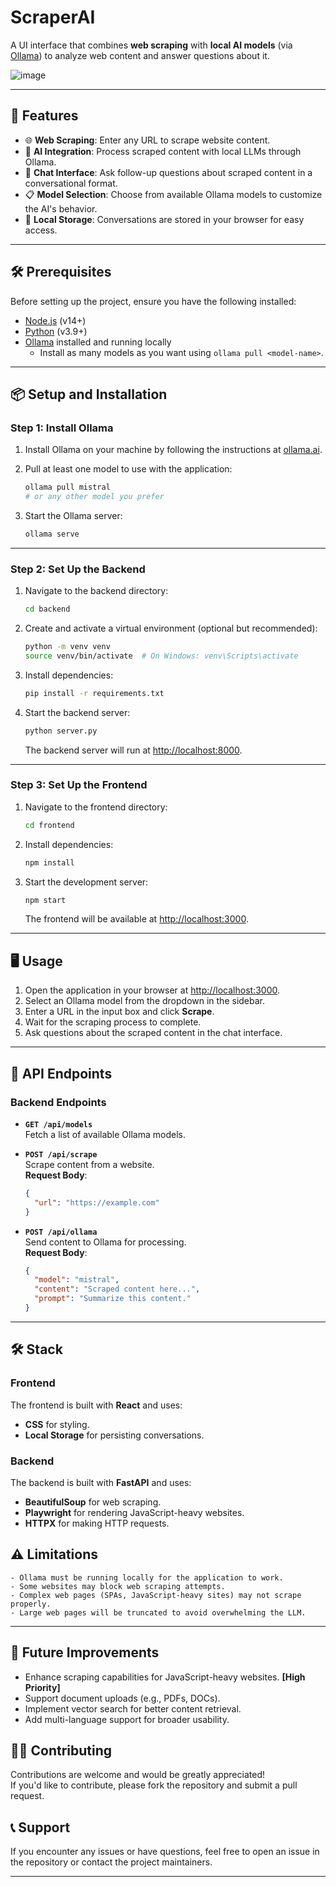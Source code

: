 # ScraperAI

A UI interface that combines **web scraping** with **local AI models** (via [Ollama](https://ollama.ai)) to analyze web content and answer questions about it.

![image](https://github.com/user-attachments/assets/3c5cf0d0-ba07-428a-afe5-8658562a2ab1)



---

## 🚀 Features

- 🌐 **Web Scraping**: Enter any URL to scrape website content.
- 🤖 **AI Integration**: Process scraped content with local LLMs through Ollama.
- 💬 **Chat Interface**: Ask follow-up questions about scraped content in a conversational format.
- 📋 **Model Selection**: Choose from available Ollama models to customize the AI's behavior.
- 💾 **Local Storage**: Conversations are stored in your browser for easy access.

---

## 🛠️ Prerequisites

Before setting up the project, ensure you have the following installed:

- [Node.js](https://nodejs.org/) (v14+)
- [Python](https://www.python.org/) (v3.9+)
- [Ollama](https://ollama.ai/) installed and running locally
  - Install as many models as you want using `ollama pull <model-name>`.

---

## 📦 Setup and Installation

### Step 1: Install Ollama

1. Install Ollama on your machine by following the instructions at [ollama.ai](https://ollama.ai/).
2. Pull at least one model to use with the application:

   ```bash
   ollama pull mistral
   # or any other model you prefer
   ```

3. Start the Ollama server:

   ```bash
   ollama serve
   ```

---

### Step 2: Set Up the Backend

1. Navigate to the backend directory:

   ```bash
   cd backend
   ```

2. Create and activate a virtual environment (optional but recommended):

   ```bash
   python -m venv venv
   source venv/bin/activate  # On Windows: venv\Scripts\activate
   ```

3. Install dependencies:

   ```bash
   pip install -r requirements.txt
   ```

4. Start the backend server:

   ```bash
   python server.py
   ```

   The backend server will run at [http://localhost:8000](http://localhost:8000).

---

### Step 3: Set Up the Frontend

1. Navigate to the frontend directory:

   ```bash
   cd frontend
   ```

2. Install dependencies:

   ```bash
   npm install
   ```

3. Start the development server:

   ```bash
   npm start
   ```

   The frontend will be available at [http://localhost:3000](http://localhost:3000).

---

## 🖥️ Usage

1. Open the application in your browser at [http://localhost:3000](http://localhost:3000).
2. Select an Ollama model from the dropdown in the sidebar.
3. Enter a URL in the input box and click **Scrape**.
4. Wait for the scraping process to complete.
5. Ask questions about the scraped content in the chat interface.

---

## 📡 API Endpoints

### Backend Endpoints

- **`GET /api/models`**  
  Fetch a list of available Ollama models.

- **`POST /api/scrape`**  
  Scrape content from a website.  
  **Request Body**:

  ```json
  {
    "url": "https://example.com"
  }
  ```

- **`POST /api/ollama`**  
  Send content to Ollama for processing.  
  **Request Body**:
  ```json
  {
    "model": "mistral",
    "content": "Scraped content here...",
    "prompt": "Summarize this content."
  }
  ```

---

## 🛠️ Stack

### Frontend

The frontend is built with **React** and uses:

- **CSS** for styling.
- **Local Storage** for persisting conversations.

### Backend

The backend is built with **FastAPI** and uses:

- **BeautifulSoup** for web scraping.
- **Playwright** for rendering JavaScript-heavy websites.
- **HTTPX** for making HTTP requests.

## ⚠️ Limitations

    - Ollama must be running locally for the application to work.
    - Some websites may block web scraping attempts.
    - Complex web pages (SPAs, JavaScript-heavy sites) may not scrape properly.
    - Large web pages will be truncated to avoid overwhelming the LLM.

---

## 🌟 Future Improvements

- Enhance scraping capabilities for JavaScript-heavy websites. **[High Priority]**
- Support document uploads (e.g., PDFs, DOCs).
- Implement vector search for better content retrieval.
- Add multi-language support for broader usability.

## 🧑‍💻 Contributing

Contributions are welcome and would be greatly appreciated!
<br/>If you'd like to contribute, please fork the repository and submit a pull request.

## 📞 Support

If you encounter any issues or have questions, feel free to open an issue in the repository or contact the project maintainers.

---
